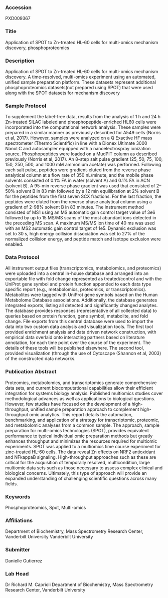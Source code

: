### Accession
PXD009367

### Title
Application of SPOT to Zn-treated HL-60 cells for multi-omics mechanism discovery, phosphoproteomics

### Description
Application of SPOT to Zn-treated HL-60 cells for multi-omics mechanism discovery. A time-resolved, multi-omics experiment using an automated, unified sample preparation platform. These datasets represent additional phosphoproteomics datasets(not prepared using SPOT) that were used along with the SPOT datasets for mechanism discovery

### Sample Protocol
To supplement the label-free data, results from the analysis of 1 h and 24 h Zn-treated SILAC labeled and phosphopeptide-enriched HL60 cells were incorporated into the computational network analysis. These samples were prepared in a similar manner as previously described for A549 cells (Norris et al, 2017). However, samples were analyzed on a Q Exactive HF mass spectrometer (Thermo Scientific) in line with a Dionex Ultimate 3000 NanoLC and autosampler equipped with a nanoelectrospray ionization source. Phosphopeptides were loaded on a MudPIT column as described previously (Norris et al, 2017). An 8-step salt pulse gradient (25, 50, 75, 100, 150, 250, 500, and 1000 mM ammonium acetate) was performed. Following each salt pulse, peptides were gradient-eluted from the reverse phase analytical column at a flow rate of 350 nL/minute, and the mobile phase solvents consisted of 0.1% FA in water (solvent A) and 0.1% FA in ACN (solvent B). A 95-min reverse phase gradient was used that consisted of 2–50% solvent B in 83 min followed by a 12 min equilibration at 2% solvent B for the peptides from the first seven SCX fractions. For the last fraction, the peptides were eluted from the reverse phase analytical column using a gradient of 2-98% solvent B in 83 minutes. The instrument method consisted of MS1 using an MS automatic gain control target value of 3e6 followed by up to 15 MS/MS scans of the most abundant ions detected in the preceding MS scan. A maximum MS/MS ion time of 40 ms was used with an MS2 automatic gain control target of 1e5. Dynamic exclusion was set to 30 s, high energy collision dissociation was set to 27% of the normalized collision energy, and peptide match and isotope exclusion were enabled.

### Data Protocol
All instrument output files (transcriptomics, metabolomics, and proteomics) were uploaded into a central in-house database and arranged into an exportable file with fold change represented as treated/control and with the UniProt gene symbol and protein function appended to each data type specific report (e.g., metabolomics, proteomics, or transcriptomics). Metabolites were tagged with UniProt gene symbols based on the Human Metabolome Database associations. Additionally, the database generates integrated exports, listing all detected and significantly changed analytes. The database provides responses (representative of all collected data) to queries based on protein function, gene symbol, metabolite, and fold change. File exports from this central database were used to import the data into two custom data analysis and visualization tools. The first tool provided enrichment analysis and data driven network construction, with empirical data overlaid onto interacting partners based on literature annotation, for each time point over the course of the experiment. The details of these tools will be published elsewhere. The second tool, provided visualization (through the use of Cytoscape (Shannon et al, 2003) of the constructed data networks.

### Publication Abstract
Proteomics, metabolomics, and transcriptomics generate comprehensive data sets, and current biocomputational capabilities allow their efficient integration for systems biology analysis. Published multiomics studies cover methodological advances as well as applications to biological questions. However, few studies have focused on the development of a high-throughput, unified sample preparation approach to complement high-throughput omic analytics. This report details the automation, benchmarking, and application of a strategy for transcriptomic, proteomic, and metabolomic analyses from a common sample. The approach, sample preparation for multi-omics technologies (SPOT), provides equivalent performance to typical individual omic preparation methods but greatly enhances throughput and minimizes the resources required for multiomic experiments. SPOT was applied to a multiomics time course experiment for zinc-treated HL-60 cells. The data reveal Zn effects on NRF2 antioxidant and NFkappaB signaling. High-throughput approaches such as these are critical for the acquisition of temporally resolved, multicondition, large multiomic data sets such as those necessary to assess complex clinical and biological concerns. Ultimately, this type of approach will provide an expanded understanding of challenging scientific questions across many fields.

### Keywords
Phosphoproteomics, Spot, Multi-omics

### Affiliations
Department of Biochemistry, Mass Spectrometry Research Center, Vanderbilt University
Vanderbilt University

### Submitter
Danielle Gutierrez

### Lab Head
Dr Richard M. Caprioli
Department of Biochemistry, Mass Spectrometry Research Center, Vanderbilt University


